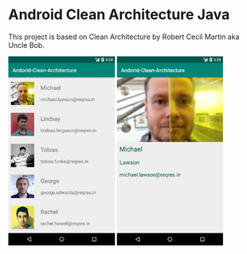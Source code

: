 # Android Clean Architecture Java
This project is based on Clean Architecture by Robert Cecil Martin aka Uncle Bob.
<div>
<img src="screenshot_1.png" alt="preview" height="380">
<img src="screenshot_2.png" alt="preview" height="380">
</dive>
